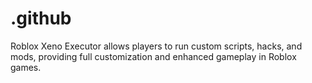 # .github
Roblox Xeno Executor allows players to run custom scripts, hacks, and mods, providing full customization and enhanced gameplay in Roblox games.
